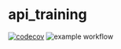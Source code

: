 # api_training
[![codecov](https://codecov.io/gh/RomainLORDEZ/api_training/branch/main/graph/badge.svg?token=8PKDQJ1VNF)](https://codecov.io/gh/RomainLORDEZ/api_training)
![example workflow](https://github.com/RomainLORDEZ/api_training/actions/workflows/build.yml/badge.svg)
